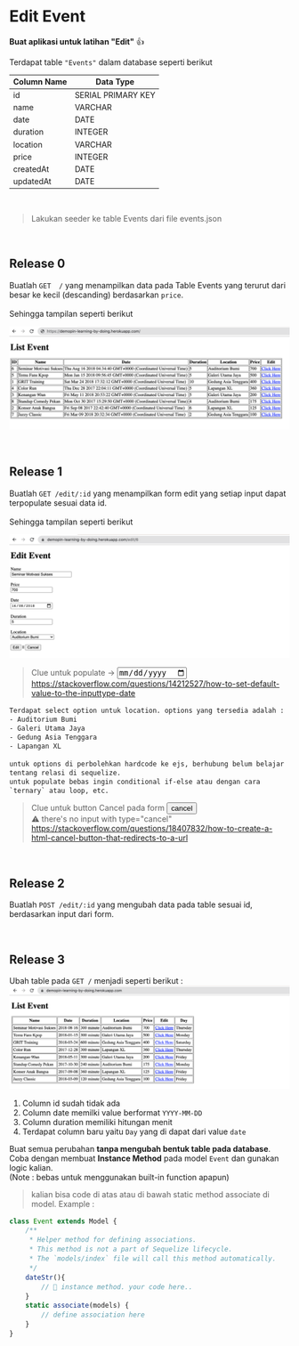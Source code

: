 # Edit Event

**Buat aplikasi untuk latihan "Edit"** 👍

Terdapat table `"Events"` dalam database seperti berikut

| Column Name | Data Type          |
|-------------|--------------------|
| id          | SERIAL PRIMARY KEY |
| name        | VARCHAR            |
| date        | DATE               |
| duration    | INTEGER            |
| location    | VARCHAR            |
| price       | INTEGER            |
| createdAt   | DATE               |
| updatedAt   | DATE               |   

<br>

> Lakukan seeder ke table Events dari file events.json

<br>

## Release 0 

Buatlah ` GET  / ` yang menampilkan data pada Table Events yang terurut dari besar ke kecil (descanding) berdasarkan `price`.  
<br>
Sehingga tampilan seperti berikut 

![img](./asset/release0.png)

<br>

## Release 1 

Buatlah ` GET /edit/:id ` yang menampilkan form edit yang setiap input dapat terpopulate sesuai data id.   
<br> 
Sehingga tampilan seperti berikut  

![img](./asset/form.png)  

> Clue untuk populate → <input type="date">  
> https://stackoverflow.com/questions/14212527/how-to-set-default-value-to-the-inputtype-date

```
Terdapat select option untuk location. options yang tersedia adalah :
- Auditorium Bumi
- Galeri Utama Jaya
- Gedung Asia Tenggara
- Lapangan XL

untuk options di perbolehkan hardcode ke ejs, berhubung belum belajar tentang relasi di sequelize.  
untuk populate bebas ingin conditional if-else atau dengan cara `ternary` atau loop, etc.
```

> Clue untuk button Cancel pada form <button>cancel</button>  
> ⚠️ there's no input with type="cancel"  
> https://stackoverflow.com/questions/18407832/how-to-create-a-html-cancel-button-that-redirects-to-a-url

<br>

## Release 2
Buatlah ` POST /edit/:id ` yang mengubah data pada table sesuai id, berdasarkan input dari form.

<br>

## Release 3
Ubah table pada ` GET / ` menjadi seperti berikut : 
![img](./asset/pro.png)

1. Column id sudah tidak ada
2. Column date memilki value berformat `YYYY-MM-DD`
3. Column duration memiliki hitungan menit 
4. Terdapat column baru yaitu `Day` yang di dapat dari value `date`

Buat semua perubahan **tanpa mengubah bentuk table pada database**.  
Coba dengan membuat **Instance Method** pada model `Event` dan gunakan logic kalian.  
(Note : bebas untuk menggunakan built-in function apapun)

> kalian bisa code di atas atau di bawah static method associate di model. Example : 
```js
class Event extends Model {
    /**
     * Helper method for defining associations.
     * This method is not a part of Sequelize lifecycle.
     * The `models/index` file will call this method automatically.
     */
    dateStr(){
        // 🚀 instance method. your code here..
    }
    static associate(models) {
        // define association here
    }
}
```
